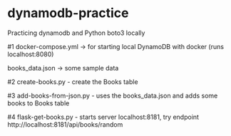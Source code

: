 # dynamodb-practice
Practicing dynamodb and Python boto3 locally

#1
docker-compose.yml 
-> for starting local DynamoDB with docker (runs localhost:8080)

books_data.json 
-> some sample data

#2
create-books.py - create the Books table

#3
add-books-from-json.py - uses the books_data.json and adds some books to Books table

#4
flask-get-books.py - starts server localhost:8181, try endpoint http://localhost:8181/api/books/random

